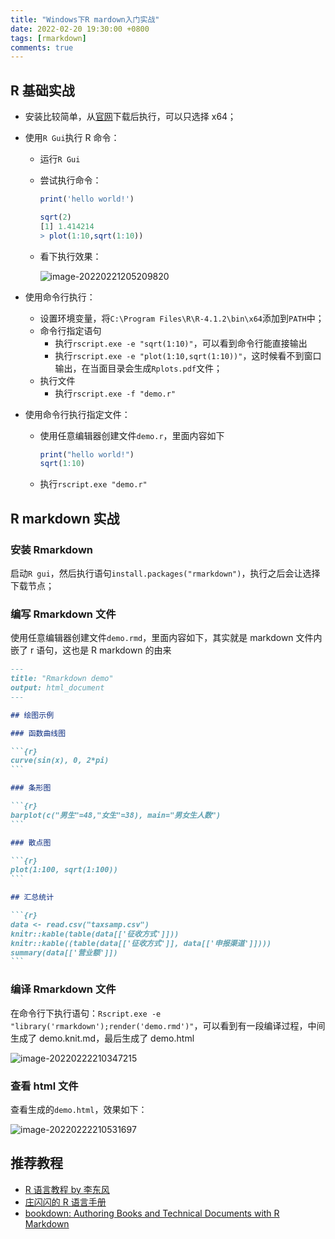 ```yaml
---
title: "Windows下R mardown入门实战"
date: 2022-02-20 19:30:00 +0800
tags: [rmarkdown]
comments: true
---
```


## R 基础实战

- 安装比较简单，从[官网](https://cran.r-project.org/)下载后执行，可以只选择 x64；

- 使用`R Gui`执行 R 命令：

  - 运行`R Gui`

  - 尝试执行命令：

    ```R
    print('hello world!')

    sqrt(2)
    [1] 1.414214
    > plot(1:10,sqrt(1:10))
    ```

  - 看下执行效果：

    ![image-20220221205209820](https://pic-1251468582.picsh.myqcloud.com/pic/2022/02/22/5233f3.png)

- 使用命令行执行：

  - 设置环境变量，将`C:\Program Files\R\R-4.1.2\bin\x64`添加到`PATH`中；
  - 命令行指定语句
    - 执行`rscript.exe -e "sqrt(1:10)"`，可以看到命令行能直接输出
    - 执行`rscript.exe -e "plot(1:10,sqrt(1:10))"`，这时候看不到窗口输出，在当面目录会生成`Rplots.pdf`文件；
  - 执行文件
    - 执行`rscript.exe -f "demo.r"`

- 使用命令行执行指定文件：

  - 使用任意编辑器创建文件`demo.r`，里面内容如下

    ```R
    print("hello world!")
    sqrt(1:10)
    ```

  - 执行`rscript.exe "demo.r"`

## R markdown 实战

### 安装 Rmarkdown

启动`R gui`，然后执行语句`install.packages("rmarkdown")`，执行之后会让选择下载节点；

### 编写 Rmarkdown 文件

使用任意编辑器创建文件`demo.rmd`，里面内容如下，其实就是 markdown 文件内嵌了 r 语句，这也是 R markdown 的由来

````markdown
---
title: "Rmarkdown demo"
output: html_document
---

## 绘图示例

### 函数曲线图

```{r}
curve(sin(x), 0, 2*pi)
```

### 条形图

```{r}
barplot(c("男生"=48,"女生"=38), main="男女生人数")
```

### 散点图

```{r}
plot(1:100, sqrt(1:100))
```

## 汇总统计

```{r}
data <- read.csv("taxsamp.csv")
knitr::kable(table(data[['征收方式']]))
knitr::kable((table(data[['征收方式']], data[['申报渠道']])))
summary(data[['营业额']])
```
````

### 编译 Rmarkdown 文件

在命令行下执行语句：`Rscript.exe -e "library('rmarkdown');render('demo.rmd')"`，可以看到有一段编译过程，中间生成了 demo.knit.md，最后生成了 demo.html

![image-20220222210347215](https://pic-1251468582.picsh.myqcloud.com/pic/2022/02/22/7d0352.png)

### 查看 html 文件

查看生成的`demo.html`，效果如下：

![image-20220222210531697](https://pic-1251468582.picsh.myqcloud.com/pic/2022/02/22/503338.png)

## 推荐教程

- [R 语言教程 by 李东风](https://www.math.pku.edu.cn/teachers/lidf/docs/Rbook/html/_Rbook/index.html)
- [庄闪闪的 R 语言手册](https://mp.weixin.qq.com/mp/appmsgalbum?__biz=MzI1NjUwMjQxMQ==&action=getalbum&album_id=1684900703049138178&scene=173&from_msgid=2247491318&from_itemidx=1&count=3&nolastread=1#wechat_redirect)
- [bookdown: Authoring Books and Technical Documents with R Markdown](https://bookdown.org/yihui/bookdown/about-the-author.html)
